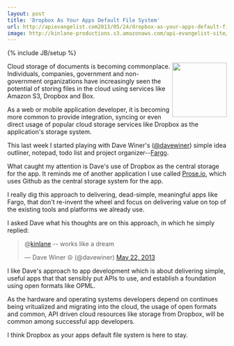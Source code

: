 ```yaml
---
layout: post
title: 'Dropbox As Your Apps Default File System'
url: http://apievangelist.com2013/05/24/dropbox-as-your-apps-default-file-system/
image: http://kinlane-productions.s3.amazonaws.com/api-evangelist-site/blog/fargo-small-picture.png
---
```

{% include JB/setup %}
<p>
     <a href="http://fargo.io/"><img src="https://s3.amazonaws.com/kinlane-productions/api-evangelist/dave-winer/fargo-small-picture.png"  width="125" align="right" /></a>
</p>
<p>
     Cloud storage of documents is becoming commonplace. Individuals, companies, government and non-government organizations have increasingly seen the potential of storing files in the cloud using services like Amazon S3, Dropbox and Box.
</p>
<p>
     As a web or mobile application developer, it is becoming more common to provide integration, syncing or even direct usage of popular cloud storage services like Dropbox as the application's storage system.
</p>
<p>
     This last week I started playing with Dave Winer's (<a href="/admin/blog/davewiner">@davewiner</a>) simple idea outliner, notepad, todo list and project organizer--<a href="http://fargo.io/">Fargo</a>.
</p>
<p>
     What caught my attention is Dave's use of Dropbox as the central storage for the app. It reminds me of another application I use called <a href="http://prose.io/">Prose.io</a>, which uses Github as the central storage system for the app.
</p>
<p>
     I really dig this approach to delivering, dead-simple, meaningful apps like Fargo, that don't re-invent the wheel and focus on delivering value on top of the existing tools and platforms we already use.
</p>
<p>
     I asked Dave what his thoughts are on this approach, in which he simply replied:
</p>
<div>
     <blockquote class="twitter-tweet c2">
          <p>
               @<a href="https://twitter.com/kinlane">kinlane</a> -- works like a dream
          </p>— Dave Winer ☮ (@davewiner) <a href="https://twitter.com/davewiner/status/337027957333827584">May 22, 2013</a>
     </blockquote>
</div>
<p>
     I like Dave's approach to app development which is about delivering simple, useful apps that that sensibly put APIs to use, and establish a foundation using open formats like OPML.
</p>
<p>
     As the hardware and operating systems developers depend on continues being vritualized and migrating into the cloud, the usage of open formats and common, API driven cloud resources like storage from Dropbox, will be common among successful app developers.
</p>
<p>
     I think Dropbox as your apps default file system is here to stay.
</p>
